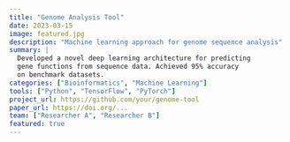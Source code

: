 ```yaml
---
title: "Genome Analysis Tool"
date: 2023-03-15
image: featured.jpg
description: "Machine learning approach for genome sequence analysis"
summary: |
  Developed a novel deep learning architecture for predicting 
  gene functions from sequence data. Achieved 95% accuracy 
  on benchmark datasets.
categories: ["Bioinformatics", "Machine Learning"]
tools: ["Python", "TensorFlow", "PyTorch"]
project_url: https://github.com/your/genome-tool
paper_url: https://doi.org/...
team: ["Researcher A", "Researcher B"]
featured: true
---
```

